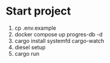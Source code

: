 Start project
==========================================================

1. cp .env.example
2. docker compose up progres-db -d
3. cargo install systemfd cargo-watch 
4. diesel setup
5. cargo run
   
